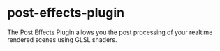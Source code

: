 post-effects-plugin
===================

The Post Effects Plugin allows you the post processing of your realtime rendered scenes using GLSL shaders.
